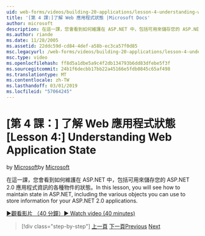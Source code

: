 ```yaml
---
uid: web-forms/videos/building-20-applications/lesson-4-understanding-web-application-state
title: '[第 4 課:]了解 Web 應用程式狀態 |Microsoft Docs'
author: microsoft
description: 在這一課，您會看到如何維護在 ASP.NET 中，包括可用來儲存您的 ASP.NET 2.0 應用程式資訊的各種物件的狀態...
ms.author: riande
ms.date: 11/28/2005
ms.assetid: 22ddc59d-cd84-4def-a58b-ec3ca57f0d85
msc.legacyurl: /web-forms/videos/building-20-applications/lesson-4-understanding-web-application-state
msc.type: video
ms.openlocfilehash: ff8d5a1dbe5a9c4f2db134793b6dd83dfebe5f3f
ms.sourcegitcommit: 24b1f6decbb17bb22a45166e5fdb0845c65af498
ms.translationtype: MT
ms.contentlocale: zh-TW
ms.lasthandoff: 03/01/2019
ms.locfileid: "57064245"
---
```

<a name="lesson-4-understanding-web-application-state"></a><span data-ttu-id="c1113-103">[第 4 課：] 了解 Web 應用程式狀態</span><span class="sxs-lookup"><span data-stu-id="c1113-103">[Lesson 4:] Understanding Web Application State</span></span>
====================
<span data-ttu-id="c1113-104">by [Microsoft](https://github.com/microsoft)</span><span class="sxs-lookup"><span data-stu-id="c1113-104">by [Microsoft](https://github.com/microsoft)</span></span>

<span data-ttu-id="c1113-105">在這一課，您會看到如何維護在 ASP.NET 中，包括可用來儲存您的 ASP.NET 2.0 應用程式資訊的各種物件的狀態。</span><span class="sxs-lookup"><span data-stu-id="c1113-105">In this lesson, you will see how to maintain state in ASP.NET, including the various objects you can use to store information for your ASP.NET 2.0 applications.</span></span>

[<span data-ttu-id="c1113-106">&#9654;觀看影片 （40 分鐘）</span><span class="sxs-lookup"><span data-stu-id="c1113-106">&#9654; Watch video (40 minutes)</span></span>](https://channel9.msdn.com/Blogs/ASP-NET-Site-Videos/lesson-4-understanding-web-application-state)

> [!div class="step-by-step"]
> <span data-ttu-id="c1113-107">[上一頁](lesson-3-understanding-more-about-events-and-postback.md)
> [下一頁](lesson-5-debugging-and-tracing-your-website.md)</span><span class="sxs-lookup"><span data-stu-id="c1113-107">[Previous](lesson-3-understanding-more-about-events-and-postback.md)
[Next](lesson-5-debugging-and-tracing-your-website.md)</span></span>
